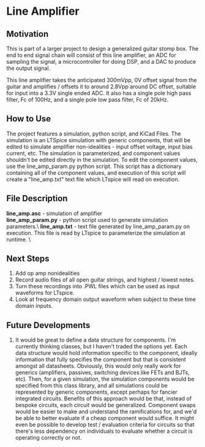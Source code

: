 # Line Amplifier

## Motivation

This is part of a larger project to design a generalized guitar stomp box.
The end to end signal chain will consist of this line amplifier, an ADC for sampling the signal, a microcontroller for doing DSP, and a DAC to produce the output signal.

This line amplifier takes the anticipated 300mVpp, 0V offset signal from the guitar and amplifies / offsets it to around 2.8Vpp around DC offset, suitable for input into a 3.3V single ended ADC.  It also has a single pole high pass filter, Fc of 100Hz, and a single pole low pass filter, Fc of 20kHz.  

## How to Use

The project features a simulation, python script, and KiCad Files.  The simulation is an LTSpice simulation with generic components, that will be edited to simulate amplifier non-idealities - input offset voltage, input bias current, etc.  The simulation is parameterized, and component values shouldn't be edited directly in the simulation.  To edit the component values, use the line_amp_param.py python script. This script has a dictionary containing all of the component values, and execution of this script will create a "line_amp.txt" text file which LTspice will read on execution.

## File Description
**line_amp.asc** - simulation of amplifier \
**line_amp_param.py** - python script used to generate simulation parameters.\ 
**line_amp.txt** - text file generated by line_amp_param.py on execution. This file is read by LTspice to parameterize the simulation at runtime. \  

## Next Steps
1. Add op amp nonidealities
2. Record audio files of all open guitar strings, and highest / lowest notes.
3. Turn these recordings into .PWL files which can be used as input waveforms for LTspice.
4. Look at frequency domain output waveform when subject to these time domain inputs. 

## Future Developments
1. It would be great to define a data structure for components.  I'm currently thinking classes, but I haven't traded the options yet.  Each data structure would hold information specific to the component, ideally information that fully specifies the component but that is consistent amongst all datasheets.  Obviously, this would only really work for generics (amplifiers, passives, switching devices like FETs and BJTs, etc).  Then, for a given simulation, the simulation components would be specified from this class library, and all simulations could be represented by generic components, except perhaps for fancier integrated circuits. Benefits of this approach would be that, instead of bespoke circuits, each circuit would be generalized. Component swaps would be easier to make and understand the ramifications for, and we'd be able to better evaluate if a cheap component would suffice.  It might even be possible to develop test / evaluation criteria for circuits so that there's less dependency on individuals to evaluate whether a circuit is operating correctly or not.   
